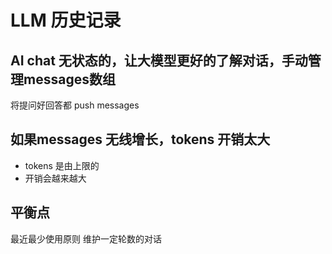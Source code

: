 # LLM 历史记录


## AI chat 无状态的，让大模型更好的了解对话，手动管理messages数组
  将提问好回答都 push messages 
  

## 如果messages 无线增长，tokens 开销太大 
  - tokens 是由上限的
  - 开销会越来越大 

## 平衡点
    
   最近最少使用原则 
   维护一定轮数的对话 